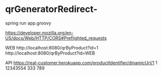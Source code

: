# qrGeneratorRedirect-

spring run app.groovy 


https://developer.mozilla.org/en-US/docs/Web/HTTP/CORS#Preflighted_requests

WEB
http://localhost:8080/qrByProduct?id=1
http://localhost:8080/qrByProduct?id=WEB

API
https://real-customer.herokuapp.com/productIdentifier/dinamicUrl/1
1
12343554
333
789
